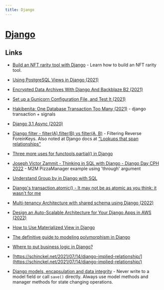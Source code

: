 ```yaml
---
title: Django
---
```


# [Django](https://www.djangoproject.com/)


## Links

- [Build an NFT rarity tool with Django](https://ghost.justdjango.com/blog/nft-rarity-tool/) - Learn how to build an NFT rarity tool.

- [Using PostgreSQL Views in Django (2021)](https://pganalyze.com/blog/postgresql-views-django-python)
- [Encrypted Data Archives With Django And Backblaze B2 (2021)](https://til.unessa.net/django/encrypted-archives/)
- [Set up a Gunicorn Configuration File, and Test It (2021)](https://adamj.eu/tech/2021/12/29/set-up-a-gunicorn-configuration-file-and-test-it/)
- [Hakibenita: One Database Transaction Too Many (2021)](https://hakibenita.com/django-nested-transaction) - django transaction +
signals
- [Django 3.1 Async (2020)](https://wersdoerfer.de/blogs/ephes_blog/django-31-async/)
- [Django filter - filter(A).filter(B) vs filter(A, B)](https://www.hacksoft.io/blog/django-filter-chaining) - Filtering Reverse ForeinKeys. 
Also noted at Django docs at ["Lookups that span relationships"](https://docs.djangoproject.com/en/stable/topics/db/queries/#lookups-that-span-relationships)
- [Three more uses for functools.partial() in Django](https://adamj.eu/tech/2021/10/12/three-more-uses-for-functools-partial-in-django/)
- [Joseph Victor Zammit - Thinking in SQL with Django - Django Day CPH 2022](https://www.youtube.com/watch?v=4JkghjjulvE) - M2M PizzaManager example using 'through' argument
- [Understand Group by in Django with SQL](https://hakibenita.com/django-group-by-sql)
- [Django's transaction.atomic() - It may not be as atomic as you think: it wasn't for me](https://charemza.name/blog/posts/django/postgres/transactions/not-as-atomic-as-you-may-think/)
- [Multi-tenancy Architecture with shared schema using Django (2022)](https://medium.com/@opeoluborode_9605/multi-tenancy-architecture-with-shared-schema-using-django-17559b35820)
- [Design an Auto-Scalable Architecture for Your Django Apps in AWS (2022)](https://betterprogramming.pub/design-an-auto-scalable-architecture-for-your-django-apps-in-aws-850ca5ec63a1)
- [How to Use Materialized View in Django](https://medium.com/analytics-vidhya/how-to-use-materialized-view-in-django-3b91f71f718a)
- [The definitive guide to modeling polymorphism in Django](https://confuzeus.com/hub/django-web-framework/model-polymorphism/)
- [Where to put business logic in Django?](https://forum.djangoproject.com/t/where-to-put-business-logic-in-django/282)
- [https://schinckel.net/2021/07/14/django-implied-relationship/](https://schinckel.net/2021/07/14/django-implied-relationship/)
- [Django models, encapsulation and data integrity](https://www.dabapps.com/blog/django-models-and-encapsulation/) - Never write to a model field or call `save()` directly. Always use model methods and manager methods for state changing operations.